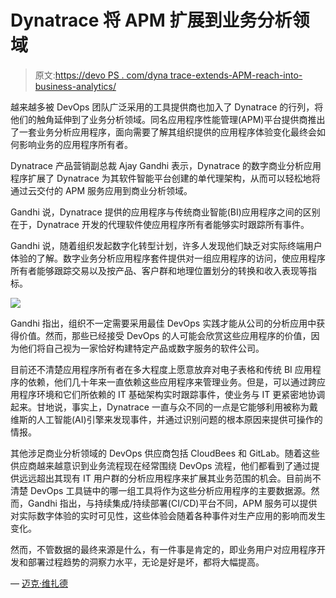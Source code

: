 # Dynatrace 将 APM 扩展到业务分析领域

> 原文:[https://devo PS . com/dyna trace-extends-APM-reach-into-business-analytics/](https://devops.com/dynatrace-extends-apm-reach-into-business-analytics/)

越来越多被 DevOps 团队广泛采用的工具提供商也加入了 Dynatrace 的行列，将他们的触角延伸到了业务分析领域。同名应用程序性能管理(APM)平台提供商推出了一套业务分析应用程序，面向需要了解其组织提供的应用程序体验变化最终会如何影响业务的应用程序所有者。

Dynatrace 产品营销副总裁 Ajay Gandhi 表示，Dynatrace 的数字商业分析应用程序扩展了 Dynatrace 为其软件智能平台创建的单代理架构，从而可以轻松地将通过云交付的 APM 服务应用到商业分析领域。

Gandhi 说，Dynatrace 提供的应用程序与传统商业智能(BI)应用程序之间的区别在于，Dynatrace 开发的代理软件使应用程序所有者能够实时跟踪所有事件。

Gandhi 说，随着组织发起数字化转型计划，许多人发现他们缺乏对实际终端用户体验的了解。数字业务分析应用程序套件提供对一组应用程序的访问，使应用程序所有者能够跟踪交易以及按产品、客户群和地理位置划分的转换和收入表现等指标。

![](../Images/3a01abb859180e214e0243e7eede5c03.png)

Gandhi 指出，组织不一定需要采用最佳 DevOps 实践才能从公司的分析应用中获得价值。然而，那些已经接受 DevOps 的人可能会欣赏这些应用程序的价值，因为他们将自己视为一家恰好构建特定产品或数字服务的软件公司。

目前还不清楚应用程序所有者在多大程度上愿意放弃对电子表格和传统 BI 应用程序的依赖，他们几十年来一直依赖这些应用程序来管理业务。但是，可以通过跨应用程序环境和它们所依赖的 IT 基础架构实时跟踪事件，使业务与 IT 更紧密地协调起来。甘地说，事实上，Dynatrace 一直与众不同的一点是它能够利用被称为戴维斯的人工智能(AI)引擎来发现事件，并通过识别问题的根本原因来提供可操作的情报。

其他涉足商业分析领域的 DevOps 供应商包括 CloudBees 和 GitLab。随着这些供应商越来越意识到业务流程现在经常围绕 DevOps 流程，他们都看到了通过提供远远超出其现有 IT 用户群的分析应用程序来扩展其业务范围的机会。目前尚不清楚 DevOps 工具链中的哪一组工具将作为这些分析应用程序的主要数据源。然而，Gandhi 指出，与持续集成/持续部署(CI/CD)平台不同，APM 服务可以提供对实际数字体验的实时可见性，这些体验会随着各种事件对生产应用的影响而发生变化。

然而，不管数据的最终来源是什么，有一件事是肯定的，即业务用户对应用程序开发和部署过程趋势的洞察力水平，无论是好是坏，都将大幅提高。

— [迈克·维扎德](https://devops.com/author/mike-vizard/)